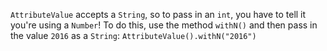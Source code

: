 `AttributeValue` accepts a `String`, so to pass in an `int`, you have to tell it you're using a `Number`! To do
this, use the method `withN()` and then pass in the value `2016` as a `String`:
`AttributeValue().withN("2016")`
